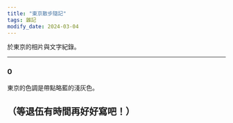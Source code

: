 ```yaml
---
title: "東京散步隨記"
tags: 雜記
modify_date: 2024-03-04
---
```


於東京的相片與文字紀錄。
<!--more-->

---
### 0

東京的色調是帶點略藍的淺灰色。

（等退伍有時間再好好寫吧！）
---

